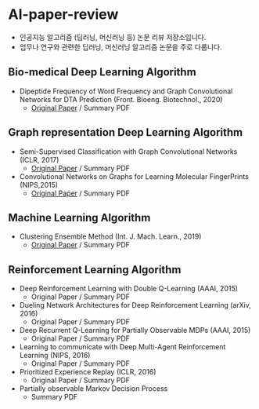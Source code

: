 # AI-paper-review

* 인공지능 알고리즘 (딥러닝, 머신러닝 등) 논문 리뷰 저장소입니다.
* 업무나 연구와 관련한 딥러닝, 머신러닝 알고리즘 논문을 주로 다룹니다.

## Bio-medical Deep Learning Algorithm
* Dipeptide Frequency of Word Frequency and Graph Convolutional Networks for DTA Prediction (Front. Bioeng. Biotechnol., 2020)
  * [Original Paper](https://www.frontiersin.org/articles/10.3389/fbioe.2020.00267/full) / Summary PDF
## Graph representation Deep Learning Algorithm
* Semi-Supervised Classification with Graph Convolutional Networks (ICLR, 2017)
  * [Original Paper](https://openreview.net/pdf?id=SJU4ayYgl) / Summary PDF
* Convolutional Networks on Graphs for Learning Molecular FingerPrints (NIPS,2015)
  * [Original Paper](https://papers.nips.cc/paper/2015/file/f9be311e65d81a9ad8150a60844bb94c-Paper.pdf) / Summary PDF
## Machine Learning Algorithm
* Clustering Ensemble Method (Int. J. Mach. Learn., 2019)
  * [Original Paper](https://link.springer.com/article/10.1007/s13042-017-0756-7) / Summary PDF


## Reinforcement Learning Algorithm
* Deep Reinforcement Learning with Double Q-Learning (AAAI, 2015)
  * Original Paper / Summary PDF
* Dueling Network Architectures for Deep Reinforcement Learning (arXiv, 2016)
  * Original Paper / Summary PDF
* Deep Recurrent Q-Learning for Partially Observable MDPs (AAAI, 2015)
  * Original Paper / Summary PDF
* Learning to communicate with Deep Multi-Agent Reinforcement Learning (NIPS, 2016)
  * Original Paper / Summary PDF
* Prioritized Experience Replay (ICLR, 2016)
  * Original Paper / Summary PDF
* Partially observable Markov Decision Process
  * Summary PDF
